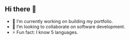 ## Hi there 👋


- 🔭 I’m currently working on building my portfolio.
- 👯 I’m looking to collaborate on software development.
- ⚡ Fun fact: I know 5 languages.

